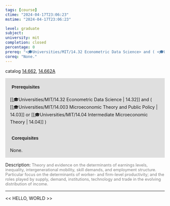 ```yaml
---
tags: [course]
ctime: "2024-04-17T23:06:23"
mstime: "2024-04-17T23:06:23"

level: graduate
subject: 
university: mit
completion: closed
percentage: 0
prereq: "<🎓Universities/MIT/14.32 Econometric Data Science> and ( <🎓Universities/MIT/14.003 Microeconomic Theory and Public Policy> or <🎓Universities/MIT/14.04 Intermediate Microeconomic Theory> )"
coreq: "None."
---
```


catalog [14.662](http://student.mit.edu/catalog/m14b.html#14.662), [14.662A](http://student.mit.edu/catalog/m14b.html#14.662A)

<span style="display: block; padding: 15px; background-color: rgb(100, 100, 100, 0.2);"><font id="m_prereq976_0" style="display: block; font-family: Arial, sans-serif; font-weight: bold; padding: 5px">Prerequisites</font><br><span id="prereq976_0">[[🎓Universities/MIT/14.32 Econometric Data Science | 14.32]] and ( [[🎓Universities/MIT/14.003 Microeconomic Theory and Public Policy | 14.03]] or [[🎓Universities/MIT/14.04 Intermediate Microeconomic Theory | 14.04]] )</span></span>
<span style="display: block; padding: 15px; background-color: rgb(100, 100, 100, 0.2);"><font id="m_coreq976_0" style="display: block; font-family: Arial, sans-serif; font-weight: bold; padding: 5px">Corequisites</font><br><span id="coreq976_0">None.</span></span>

<font style="">Description:</font>
<font style="color: grey; font-size: 0.8rem;">Theory and evidence on the determinants of earnings levels, inequality, intergenerational mobility, skill demands, and employment structure. Particular focus on the determinants of worker- and firm-level productivity; and the roles played by supply, demand, institutions, technology and trade in the evolving distribution of income.</font>



---

<< HELLO, WORLD >>
